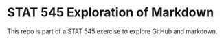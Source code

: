 # STAT 545 Exploration of Markdown
This repo is part of a STAT 545 exercise to explore GitHub and markdown.
